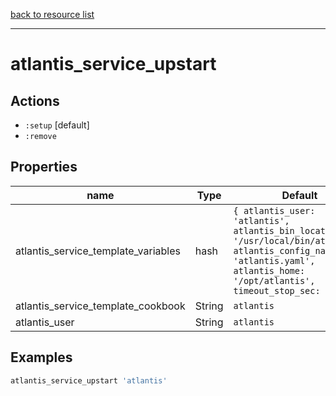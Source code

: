 [back to resource list](https://github.com/sous-chefs/atlantis#resources)

---

# atlantis_service_upstart

## Actions

- `:setup` [default]
- `:remove`

## Properties

| name                                     | Type            | Default          | Description   |
| ---------------------------------------- | --------------- | ---------------- | ------------- |
| atlantis_service_template_variables      | hash            | `{ atlantis_user: 'atlantis', atlantis_bin_location: '/usr/local/bin/atlantis', atlantis_config_name: 'atlantis.yaml', atlantis_home: '/opt/atlantis', timeout_stop_sec: 5, }` |               |
| atlantis_service_template_cookbook       | String          | `atlantis`       |               |
| atlantis_user                            | String          | `atlantis`       |               |

## Examples

```ruby
atlantis_service_upstart 'atlantis'
```
